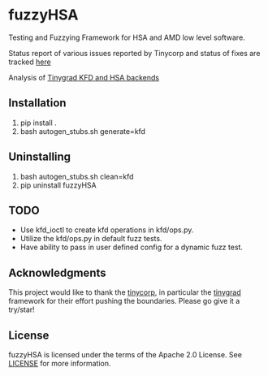 # fuzzyHSA

Testing and Fuzzying Framework for HSA and AMD low level software. 

Status report of various issues reported by Tinycorp and status of fixes are tracked [here](https://github.com/nod-ai/fuzzyHSA/wiki/Tinygrad-AMD-Linux-Driver-Crash---Hang-tracker-and-updates) 

Analysis of [Tinygrad KFD and HSA backends](https://gist.github.com/fxkamd/ffd02d66a2863e444ec208ea4f3adc48) 

## Installation

1. pip install .
2. bash autogen_stubs.sh generate=kfd

## Uninstalling

1. bash autogen_stubs.sh clean=kfd
2. pip uninstall fuzzyHSA

## TODO

* Use kfd_ioctl to create kfd operations in kfd/ops.py.
* Utilize the kfd/ops.py in default fuzz tests. 
* Have ability to pass in user defined config for a dynamic fuzz test.

## Acknowledgments

This project would like to thank the [tinycorp](https://tinygrad.org/), in particular the [tinygrad](https://github.com/tinygrad/tinygrad) framework for their effort pushing the boundaries. Please go give it a try/star!

## License

fuzzyHSA is licensed under the terms of the Apache 2.0 License.
See [LICENSE](LICENSE) for more information.
